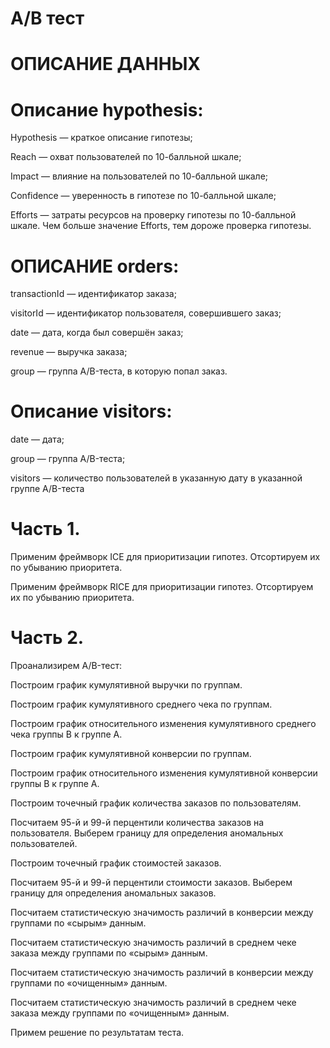 #  A/B тест

# ОПИСАНИЕ ДАННЫХ

# Описание hypothesis:

Hypothesis — краткое описание гипотезы;

Reach — охват пользователей по 10-балльной шкале;

Impact — влияние на пользователей по 10-балльной шкале;

Confidence — уверенность в гипотезе по 10-балльной шкале;

Efforts — затраты ресурсов на проверку гипотезы по 10-балльной шкале. Чем больше значение Efforts, тем дороже проверка гипотезы.


# ОПИСАНИЕ orders:

transactionId — идентификатор заказа;

visitorId — идентификатор пользователя, совершившего заказ;

date — дата, когда был совершён заказ;

revenue — выручка заказа;

group — группа A/B-теста, в которую попал заказ.

# Описание visitors:

date — дата;

group — группа A/B-теста;

visitors — количество пользователей в указанную дату в указанной группе A/B-теста

# Часть 1.

Применим фреймворк ICE для приоритизации гипотез. Отсортируем их по убыванию приоритета.

Применим фреймворк RICE для приоритизации гипотез. Отсортируем их по убыванию приоритета.

# Часть 2. 

Проанализирем A/B-тест:

Построим график кумулятивной выручки по группам.

Построим график кумулятивного среднего чека по группам. 

Построим график относительного изменения кумулятивного среднего чека группы B к группе A. 

Построим график кумулятивной конверсии по группам. 

Построим график относительного изменения кумулятивной конверсии группы B к группе A. 

Построим точечный график количества заказов по пользователям.

Посчитаем 95-й и 99-й перцентили количества заказов на пользователя. Выберем границу для определения аномальных пользователей.

Построим точечный график стоимостей заказов. 

Посчитаем 95-й и 99-й перцентили стоимости заказов. Выберем границу для определения аномальных заказов.

Посчитаем статистическую значимость различий в конверсии между группами по «сырым» данным. 

Посчитаем статистическую значимость различий в среднем чеке заказа между группами по «сырым» данным. 

Посчитаем статистическую значимость различий в конверсии между группами по «очищенным» данным.

Посчитаем статистическую значимость различий в среднем чеке заказа между группами по «очищенным» данным. 

Примем решение по результатам теста.
